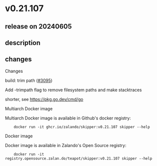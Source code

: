 # v0.21.107

## release on 20240605

## description

## changes

Changes

build: trim path (<a class="issue-link js-issue-link" data-error-text="Failed to load title" data-id="2330909368" data-permission-text="Title is private" data-url="https://github.com/zalando/skipper/issues/3095" data-hovercard-type="pull_request" data-hovercard-url="/zalando/skipper/pull/3095/hovercard" href="https://github.com/zalando/skipper/pull/3095">#3095</a>)

Add -trimpath flag to remove filesystem paths and make stacktraces

shorter, see <a href="https://pkg.go.dev/cmd/go" rel="nofollow">https://pkg.go.dev/cmd/go</a>

Multiarch Docker image

Multiarch Docker image is available in Github's docker registry:

        docker run -it ghcr.io/zalando/skipper:v0.21.107 skipper --help

Docker image

Docker image is available in Zalando's Open Source registry:

        docker run -it registry.opensource.zalan.do/teapot/skipper:v0.21.107 skipper --help

